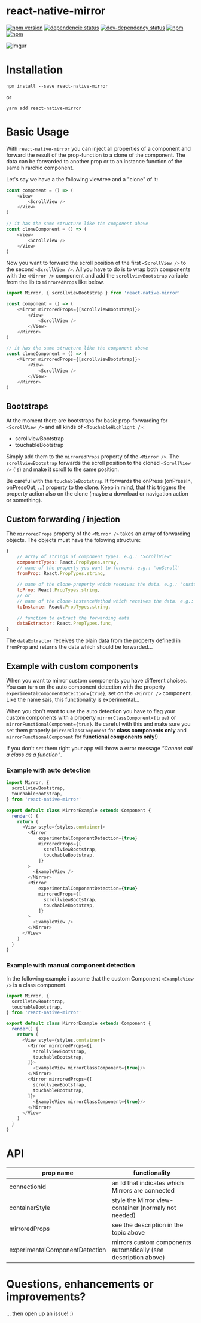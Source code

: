 # react-native-mirror

[![npm version](https://badge.fury.io/js/react-native-mirror.svg)](https://badge.fury.io/js/react-native-mirror)
[![dependencie status](https://david-dm.org/tobiasMeinhardt/react-native-mirror.svg)](https://david-dm.org/tobiasMeinhardt/react-native-mirror)
[![dev-dependency status](https://david-dm.org/tobiasMeinhardt/react-native-mirror/dev-status.svg)](https://david-dm.org/tobiasMeinhardt/react-native-mirror?type=dev)
[![npm](https://img.shields.io/npm/dm/react-native-mirror.svg)](https://www.npmjs.com/package/react-native-mirror)
[![npm](https://img.shields.io/npm/dt/react-native-mirror.svg)](https://www.npmjs.com/package/react-native-mirror)

![Imgur](http://i.imgur.com/X72nd4Q.gif)

# Installation

```
npm install --save react-native-mirror
```

or 

```
yarn add react-native-mirror
```

# Basic Usage

With ```react-native-mirror``` you can inject all properties of a component and forward the result of the prop-function to a clone of the component. The data can be forwarded to another prop or to an instance function of the same hirarchic component. 

Let's say we have a the following viewtree and a "clone" of it:

```javascript
const component = () => (
    <View>
        <ScrollView />
    </View>
)

// it has the same structure like the component above
const cloneComponent = () => (
    <View>
        <ScrollView />
    </View>
)
```

Now you want to forward the scroll position of the first ```<ScrollView />``` to the second ```<ScrollView />```. All you have to do is to wrap both components with the ```<Mirror />``` component and add the ```scrollviewBootstrap``` variable from the lib to ```mirroredProps``` like below.

```javascript
import Mirror, { scrollviewBootstrap } from 'react-native-mirror'

const component = () => (
    <Mirror mirroredProps={[scrollviewBootstrap]}>
        <View>
            <ScrollView />
        </View>
    </Mirror>
)

// it has the same structure like the component above
const cloneComponent = () => (
    <Mirror mirroredProps={[scrollviewBootstrap]}>
        <View>
            <ScrollView />
        </View>
    </Mirror>
)
```
## Bootstraps

At the moment there are bootstraps for basic prop-forwarding for ```<ScrollView />``` and all kinds of ```<TouchableHighlight />```:

* scrollviewBootstrap
* touchableBootstrap

Simply add them to the ```mirroredProps``` property of the ```<Mirror />```. The ```scrollviewBootstrap``` forwards the scroll position to the cloned ```<ScrollView />``` ('s) and make it scroll to the same position.

Be careful with the ```touchableBootstrap```. It forwards the onPress (onPressIn, onPressOut, ...) property to the clone. Keep in mind, that this triggers the property action also on the clone (maybe a download or navigation action or something).

## Custom forwarding / injection

The ```mirroredProps``` property of the ```<Mirror />``` takes an array of forwarding objects. The objects must have the folowing structure:

```javascript
{
    // array of strings of component types. e.g.: 'ScrollView'
    componentTypes: React.PropTypes.array,
    // name of the property you want to forward. e.g.: 'onScroll'
    fromProp: React.PropTypes.string,
    
    // name of the clone-property which receives the data. e.g.: 'customScrollTo'
    toProp: React.PropTypes.string,
    // or
    // name of the clone-instanceMethod which receives the data. e.g.: 'scrollTo'
    toInstance: React.PropTypes.string,
    
    // function to extract the forwarding data 
    dataExtractor: React.PropTypes.func,
}
```

The ```dataExtractor``` receives the plain data from the property defined in ```fromProp``` and returns the data which should be forwarded...

## Example with custom components

When you want to mirror custom components you have different choises. You can turn on the auto component detection with the property ```experimentalComponentDetection={true}```, set on the ```<Mirror />``` component. Like the name sais, this functionality is experimental...

When you don't want to use the auto detection you have to flag your custom components with a property ```mirrorClassComponent={true}``` or ```mirrorFunctionalComponent={true}```. Be careful with this and make sure you set them properly (```mirrorClassComponent``` for **class components only** and ```mirrorFunctionalComponent``` for **functional components only**!)

If you don't set them right your app will throw a error message *"Cannot call a class as a function"*.

### Example with auto detection

```javascript
import Mirror, {
  scrollviewBootstrap,
  touchableBootstrap,
} from 'react-native-mirror'

export default class MirrorExample extends Component {
  render() {
    return (
      <View style={styles.container}>
        <Mirror
            experimentalComponentDetection={true}
            mirroredProps={[
              scrollviewBootstrap,
              touchableBootstrap,
            ]}
        >
          <ExampleView />
        </Mirror>
        <Mirror 
            experimentalComponentDetection={true}
            mirroredProps={[
              scrollviewBootstrap,
              touchableBootstrap,
            ]}
        >
          <ExampleView />
        </Mirror>
      </View>
    )
  }
}
```

### Example with manual component detection

In the following example i assume that the custom Component ```<ExampleView />``` is a class component.

```javascript
import Mirror, {
  scrollviewBootstrap,
  touchableBootstrap,
} from 'react-native-mirror'

export default class MirrorExample extends Component {
  render() {
    return (
      <View style={styles.container}>
        <Mirror mirroredProps={[
          scrollviewBootstrap,
          touchableBootstrap,
        ]}>
          <ExampleView mirrorClassComponent={true}/>
        </Mirror>
        <Mirror mirroredProps={[
          scrollviewBootstrap,
          touchableBootstrap,
        ]}>
          <ExampleView mirrorClassComponent={true}/>
        </Mirror>
      </View>
    )
  }
}
```

# API

| prop name                      | functionality                                                   |
| ------------------------------ | --------------------------------------------------------------- |
| connectionId                   | an Id that indicates which Mirrors are connected                |
| containerStyle                 | style the Mirror view-container (normaly not needed)            |
| mirroredProps                  | see the description in the topic above                          |
| experimentalComponentDetection | mirrors custom components automatically (see description above) |

# Questions, enhancements or improvements?

... then open up an issue! :)
